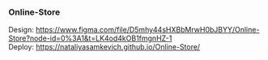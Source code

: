 ### Online-Store ###

Design: https://www.figma.com/file/D5mhy44sHXBbMrwH0bJBYY/Online-Store?node-id=0%3A1&t=LK4od4kOB1fmgnHZ-1         
Deploy: https://nataliyasamkevich.github.io/Online-Store/
